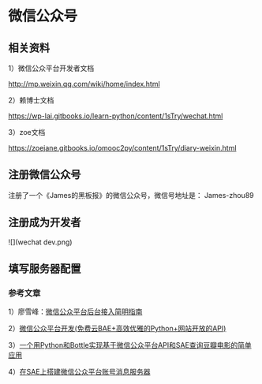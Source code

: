 # 微信公众号


## 相关资料
1）微信公众平台开发者文档

http://mp.weixin.qq.com/wiki/home/index.html

2）赖博士文档

https://wp-lai.gitbooks.io/learn-python/content/1sTry/wechat.html

3）zoe文档

https://zoejane.gitbooks.io/omooc2py/content/1sTry/diary-weixin.html

## 注册微信公众号

注册了一个《James的黑板报》的微信公众号，微信号地址是： James-zhou89

## 注册成为开发者

![](wechat dev.png)


## 填写服务器配置


### 参考文章

1）廖雪峰：[微信公众平台后台接入简明指南](http://www.liaoxuefeng.com/article/0013900476318564121d01facf844cba508396f95d9bb82000)

2）[微信公众平台开发(免费云BAE+高效优雅的Python+网站开放的API)](http://www.cnblogs.com/weishun/p/weixin-publish-developing.html)

3）[一个用Python和Bottle实现基于微信公众平台API和SAE查询豆瓣电影的简单应用](http://kingson.org/?p=259)

4）[在SAE上搭建微信公众平台账号消息服务器](http://www.cnblogs.com/gzb1985/archive/2012/12/30/weixin-msg-server-based-on-sae-python.html)





















